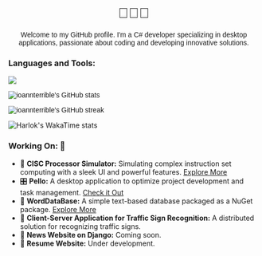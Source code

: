 <h1 align="center" style="font-family: 'Arial', sans-serif;">👋👋👋</h1>
<p align="center" style="font-family: 'Arial', sans-serif;">Welcome to my GitHub profile. I'm a C# developer specializing in desktop applications, passionate about coding and developing innovative solutions.</p>

### Languages and Tools:
<p align=left">
  <a href="https://skillicons.dev">
<img src="https://skillicons.dev/icons?i=py,cs,bash,powershell,django,flask,fastapi,graphql,opencv,visualstudio,pycharm,figma,obsidian,git,github,gitlab,stackoverflow,mysql,postgres,sqlite,windows,pr,discord,unity&theme=light&perline=12" />
  </a>
</p>

<p align="left" style="font-family: 'Arial', sans-serif;">
  <img src="https://github-readme-stats.vercel.app/api?username=ioannterrible&show_icons=true&theme=vue&locale=en&include_all_commit=true" alt="ioannterrible's GitHub stats" />
</p>
<p align="left" style="font-family: 'Arial', sans-serif;">
  <img src="https://github-readme-streak-stats.herokuapp.com/?user=ioannterrible&theme=dark" alt="ioannterrible's GitHub streak" />
</p>

![Harlok's WakaTime stats](https://github-readme-stats.vercel.app/api/wakatime?username=IoanTerrible\&layout=compact)
### Working On: 🚀
- 🔭 **CISC Processor Simulator:** Simulating complex instruction set computing with a sleek UI and powerful features. [Explore More](https://github.com/IoannTerrible/CISCP_Processor)
- 🎛 **Pello:** A desktop application to optimize project development and task management. [Check it Out](https://github.com/nailNumber6/Project_Manager)
- 📁 **WordDataBase:** A simple text-based database packaged as a NuGet package. [Explore More](https://github.com/IoannTerrible/WordDataBase)
- 🚦 **Client-Server Application for Traffic Sign Recognition:** A distributed solution for recognizing traffic signs.
- 📰 **News Website on Django:** Coming soon.
- 📝 **Resume Website:** Under development.
